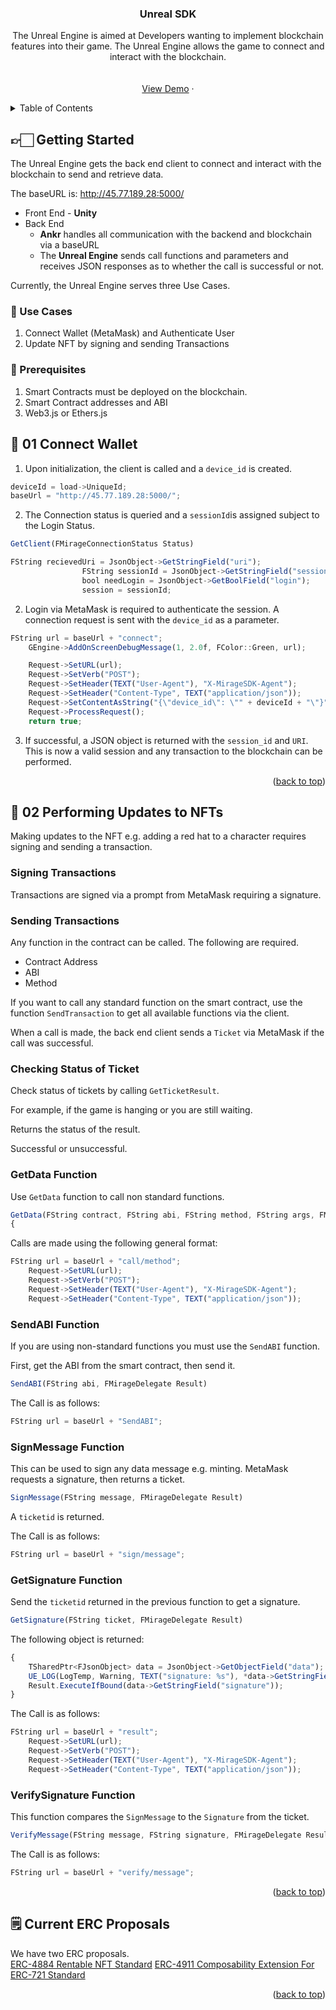 
<h3 align="center">Unreal SDK</h3>

  <p align="center">
    The Unreal Engine is aimed at Developers wanting to implement blockchain features into their game. The Unreal Engine allows the game to connect and interact with the blockchain.
    <br />
    <!-- <a href="https://github.com/github_username/repo_name"></a> -->
    <br />
    <br />
    <a href="https://github.com/Ankr-network/game-unity-demo">View Demo</a>
    ·
    <!-- <a href="https://github.com/github_username/repo_name/issues">Report Bug</a>
    ·
    <a href="https://github.com/github_username/repo_name/issues">Request Feature</a> -->
  </p>
</div>

<!-- TABLE OF CONTENTS -->
<details>
  <summary>Table of Contents</summary>
  <ol>
    <li>
      <a href="#getting-started">Getting Started</a>
      <ul>
        <li><a href="#use-cases">Use Cases</a></li>
        <li><a href="#prerequisites">Prerequisites</a></li>
      </ul>
    </li>
    <li><a href="#01-connect-wallet">Connect Wallet</a></li>
    <li>
      <a href="#02-performing-updates-to-nfts">Performing Updates to NFTs</a>
      <ul>
        <li><a href="#signing-transactions">Signing Transactions</a></li>
        <li><a href="#sending-transactions">Sending Transactions</a></li>
        <li><a href="#checking-status-of-ticket">Checking status of Ticket</a></li>
        <li><a href="#getdata-function">GetData Function</a></li>
        <li><a href="#sendabi-function">SendABI Function</a></li>
        <li><a href="#signmessage-function">SignMessage Function</a></li>
        <li><a href="#getsignature-function">GetSignature Function</a></li>
        <li><a href="#verifysignature-function">VerifySignature Function</a></li>
    <li><a href="#current-erc-proposals">Current ERC Proposals</a></li>
  </ol>
</details>

<!-- GETTING STARTED -->

## 👉🏻 Getting Started

The Unreal Engine gets the back end client to connect and interact with the blockchain to send and retrieve data.

The baseURL is: http://45.77.189.28:5000/

- Front End - **Unity** 
- Back End 
    - **Ankr** handles all communication with the backend and blockchain via a baseURL
    - The **Unreal Engine** sends call functions and parameters and receives JSON responses as to whether the call is successful or not.

Currently, the Unreal Engine serves three Use Cases.

### 💫 Use Cases

1. Connect Wallet (MetaMask) and Authenticate User
2. Update NFT by signing and sending Transactions

### 🧰 Prerequisites

1. Smart Contracts must be deployed on the blockchain.  
2. Smart Contract addresses and ABI
2. Web3.js or Ethers.js

## 👝 01 Connect Wallet

1. Upon initialization, the client is called and a `device_id` is created.  

```js
deviceId = load->UniqueId;
baseUrl = "http://45.77.189.28:5000/";
```

2. The Connection status is queried and a `sessionId`is assigned subject to the Login Status.

```js
GetClient(FMirageConnectionStatus Status)
```

```js
FString recievedUri = JsonObject->GetStringField("uri");
				FString sessionId = JsonObject->GetStringField("session");
				bool needLogin = JsonObject->GetBoolField("login");
				session = sessionId;
```

2. Login via MetaMask is required to authenticate the session. A connection request is sent with the `device_id` as a parameter.

```js
FString url = baseUrl + "connect";
	GEngine->AddOnScreenDebugMessage(1, 2.0f, FColor::Green, url);

	Request->SetURL(url);
	Request->SetVerb("POST");
	Request->SetHeader(TEXT("User-Agent"), "X-MirageSDK-Agent");
	Request->SetHeader("Content-Type", TEXT("application/json"));
	Request->SetContentAsString("{\"device_id\": \"" + deviceId + "\"}");
	Request->ProcessRequest();
	return true;
```

3. If successful, a JSON object is returned with the `session_id` and `URI`. This is now a valid session and any transaction to the blockchain can be performed.  

<p align="right">(<a href="#top">back to top</a>)</p>

## 🚀 02 Performing Updates to NFTs 

Making updates to the NFT e.g. adding a red hat to a character requires signing and sending a transaction.

### Signing Transactions

Transactions are signed via a prompt from MetaMask requiring a signature.

### Sending Transactions

Any function in the contract can be called. The following are required.

* Contract Address
* ABI 
* Method
 
If you want to call any standard function on the smart contract, use the function `SendTransaction` to get all available functions via the client.

When a call is made, the back end client sends a `Ticket` via MetaMask if the call was successful.

### Checking Status of Ticket

Check status of tickets by calling `GetTicketResult`.

For example, if the game is hanging or you are still waiting.

Returns the status of the result.

Successful or unsuccessful.

### GetData Function

Use `GetData` function to call non standard functions.

```js
GetData(FString contract, FString abi, FString method, FString args, FMirageDelegate Result)
{
```

Calls are made using the following general format:

```js
FString url = baseUrl + "call/method";
	Request->SetURL(url);
	Request->SetVerb("POST");
	Request->SetHeader(TEXT("User-Agent"), "X-MirageSDK-Agent");
	Request->SetHeader("Content-Type", TEXT("application/json"));
```

### SendABI Function

If you are using non-standard functions you must use the `SendABI` function.

First, get the ABI from the smart contract, then send it. 

```js
SendABI(FString abi, FMirageDelegate Result)
```

The Call is as follows: 

```js
FString url = baseUrl + "SendABI";

```

### SignMessage Function

This can be used to sign any data message e.g. minting.
MetaMask requests a signature, then returns a ticket.

```js
SignMessage(FString message, FMirageDelegate Result)
```

A `ticketid` is returned. 

The Call is as follows:

```js
FString url = baseUrl + "sign/message";
```

### GetSignature Function

Send the `ticketid` returned in the previous function to get a signature.

```js
GetSignature(FString ticket, FMirageDelegate Result)
```

The following object is returned:

```js
{
	TSharedPtr<FJsonObject> data = JsonObject->GetObjectField("data");
	UE_LOG(LogTemp, Warning, TEXT("signature: %s"), *data->GetStringField("signature"));
	Result.ExecuteIfBound(data->GetStringField("signature"));
}
```
The Call is as follows:

```js
FString url = baseUrl + "result";
	Request->SetURL(url);
	Request->SetVerb("POST");
	Request->SetHeader(TEXT("User-Agent"), "X-MirageSDK-Agent");
	Request->SetHeader("Content-Type", TEXT("application/json"));
```

### VerifySignature Function

This function compares the `SignMessage` to the `Signature` from the ticket. 

```js
VerifyMessage(FString message, FString signature, FMirageDelegate Result)
```

The Call is as follows:

```js
FString url = baseUrl + "verify/message";
```


<p align="right">(<a href="#top">back to top</a>)</p>

## 🗒 Current ERC Proposals

We have two ERC proposals.  
[ERC-4884  Rentable NFT Standard](https://github.com/Ankr-network/game-smart-contract-example/blob/master/ERC/rentable-nft.md)
[ERC-4911  Composability Extension For ERC-721 Standard](https://github.com/Ankr-network/game-smart-contract-example/blob/master/ERC/composable-nft.md)


<p align="right">(<a href="#top">back to top</a>)</p>




